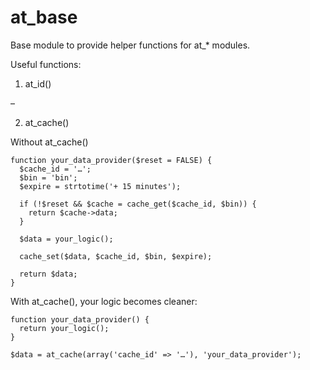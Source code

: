 at_base
=======

Base module to provide helper functions for at_* modules.

Useful functions:

1. at_id()

  –

2. at_cache()

  Without at_cache()

    function your_data_provider($reset = FALSE) {
      $cache_id = '…';
      $bin = 'bin';
      $expire = strtotime('+ 15 minutes');

      if (!$reset && $cache = cache_get($cache_id, $bin)) {
        return $cache->data;
      }

      $data = your_logic();

      cache_set($data, $cache_id, $bin, $expire);

      return $data;
    }

  With at_cache(), your logic becomes cleaner:

    function your_data_provider() {
      return your_logic();
    }

    $data = at_cache(array('cache_id' => '…'), 'your_data_provider');
